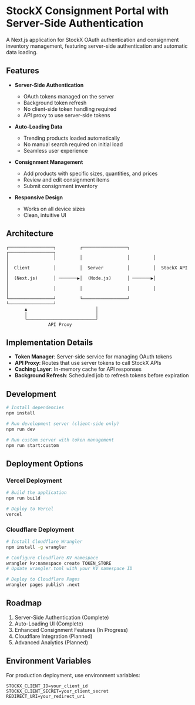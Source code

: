 # StockX Consignment Portal with Server-Side Authentication

A Next.js application for StockX OAuth authentication and consignment inventory management, featuring server-side authentication and automatic data loading.

## Features

- **Server-Side Authentication**
  - OAuth tokens managed on the server
  - Background token refresh
  - No client-side token handling required
  - API proxy to use server-side tokens

- **Auto-Loading Data**
  - Trending products loaded automatically
  - No manual search required on initial load
  - Seamless user experience

- **Consignment Management**
  - Add products with specific sizes, quantities, and prices
  - Review and edit consignment items
  - Submit consignment inventory

- **Responsive Design**
  - Works on all device sizes
  - Clean, intuitive UI

## Architecture

```
┌─────────────────┐         ┌─────────────────┐         ┌─────────────────┐
│                 │         │                 │         │                 │
│  Client         │         │  Server         │         │  StockX API     │
│  (Next.js)      │ ───────▶│  (Node.js)      │ ───────▶│                 │
│                 │         │                 │         │                 │
└─────────────────┘         └─────────────────┘         └─────────────────┘
       ▲                          │
       │                          │
       └──────────────────────────┘
                API Proxy
```

## Implementation Details

- **Token Manager**: Server-side service for managing OAuth tokens
- **API Proxy**: Routes that use server tokens to call StockX APIs
- **Caching Layer**: In-memory cache for API responses
- **Background Refresh**: Scheduled job to refresh tokens before expiration

## Development

```bash
# Install dependencies
npm install

# Run development server (client-side only)
npm run dev

# Run custom server with token management
npm run start:custom
```

## Deployment Options

### Vercel Deployment

```bash
# Build the application
npm run build

# Deploy to Vercel
vercel
```

### Cloudflare Deployment

```bash
# Install Cloudflare Wrangler
npm install -g wrangler

# Configure Cloudflare KV namespace
wrangler kv:namespace create TOKEN_STORE
# Update wrangler.toml with your KV namespace ID

# Deploy to Cloudflare Pages
wrangler pages publish .next
```

## Roadmap

1. Server-Side Authentication (Complete)
2. Auto-Loading UI (Complete)
3. Enhanced Consignment Features (In Progress)
4. Cloudflare Integration (Planned)
5. Advanced Analytics (Planned)

## Environment Variables

For production deployment, use environment variables:

```
STOCKX_CLIENT_ID=your_client_id
STOCKX_CLIENT_SECRET=your_client_secret
REDIRECT_URI=your_redirect_uri
```